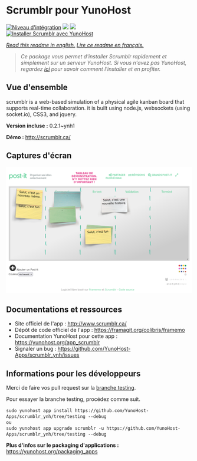 # Scrumblr pour YunoHost

[![Niveau d'intégration](https://dash.yunohost.org/integration/scrumblr.svg)](https://dash.yunohost.org/appci/app/scrumblr) ![](https://ci-apps.yunohost.org/ci/badges/scrumblr.status.svg) ![](https://ci-apps.yunohost.org/ci/badges/scrumblr.maintain.svg)  
[![Installer Scrumblr avec YunoHost](https://install-app.yunohost.org/install-with-yunohost.svg)](https://install-app.yunohost.org/?app=scrumblr)

*[Read this readme in english.](./README.md)*
*[Lire ce readme en français.](./README_fr.md)*

> *Ce package vous permet d'installer Scrumblr rapidement et simplement sur un serveur YunoHost.
Si vous n'avez pas YunoHost, regardez [ici](https://yunohost.org/#/install) pour savoir comment l'installer et en profiter.*

## Vue d'ensemble

scrumblr is a web-based simulation of a physical agile kanban board that supports real-time collaboration. it is built using node.js, websockets (using socket.io), CSS3, and jquery. 

**Version incluse :** 0.2.1~ynh1

**Démo :** http://scrumblr.ca/

## Captures d'écran

![](./doc/screenshots/post-it_demo.png)

## Documentations et ressources

* Site officiel de l'app : http://www.scrumblr.ca/
* Dépôt de code officiel de l'app : https://framagit.org/colibris/framemo
* Documentation YunoHost pour cette app : https://yunohost.org/app_scrumblr
* Signaler un bug : https://github.com/YunoHost-Apps/scrumblr_ynh/issues

## Informations pour les développeurs

Merci de faire vos pull request sur la [branche testing](https://github.com/YunoHost-Apps/scrumblr_ynh/tree/testing).

Pour essayer la branche testing, procédez comme suit.
```
sudo yunohost app install https://github.com/YunoHost-Apps/scrumblr_ynh/tree/testing --debug
ou
sudo yunohost app upgrade scrumblr -u https://github.com/YunoHost-Apps/scrumblr_ynh/tree/testing --debug
```

**Plus d'infos sur le packaging d'applications :** https://yunohost.org/packaging_apps